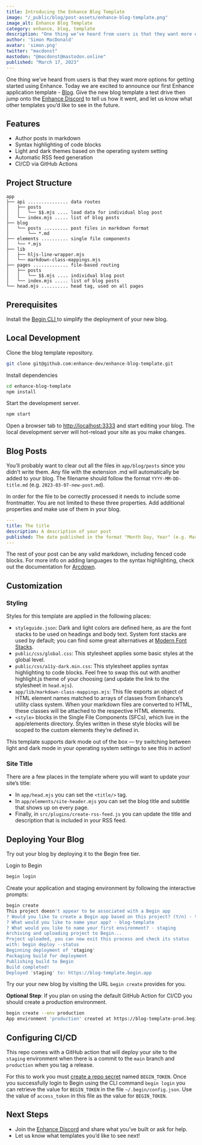 ```yaml
---
title: Introducing the Enhance Blog Template
image: "/_public/blog/post-assets/enhance-blog-template.png"
image_alt: Enhance Blog Template
category: enhance, blog, template
description: "One thing we’ve heard from users is that they want more options for getting started using Enhance. Today we are excited to announce our first Enhance application template - Blog."
author: 'Simon MacDonald'
avatar: 'simon.png'
twitter: "macdonst"
mastodon: "@macdonst@mastodon.online"
published: "March 17, 2023"
---
```


One thing we’ve heard from users is that they want more options for getting started using Enhance. Today we are excited to announce our first Enhance application template - [Blog](https://github.com/enhance-dev/enhance-blog-template). Give the new blog template a test drive then jump onto the [Enhance Discord](https://enhance.dev/discord) to tell us how it went, and let us know what other templates you’d like to see in the future.

## Features

* Author posts in markdown
* Syntax highlighting of code blocks
* Light and dark themes based on the operating system setting
* Automatic RSS feed generation
* CI/CD via GitHub Actions

## Project Structure

```
app
├── api ............... data routes
│   ├── posts
│   │   └── $$.mjs .... load data for individual blog post
│   └── index.mjs ..... list of blog posts
├── blog
│   └── posts ......... post files in markdown format
│       └── *.md
├── elements .......... single file components
│   └── *.mjs
├── lib
│   ├── hljs-line-wrapper.mjs
│   └── markdown-class-mappings.mjs
├── pages ............. file-based routing
│   ├── posts
│   │   └── $$.mjs .... individual blog post
│   └── index.mjs ..... list of blog posts
└── head.mjs .......... head tag, used on all pages
```

## Prerequisites

Install the [Begin CLI ](https://begin.com/docs/)to simplify the deployment of your new blog.


## Local Development

Clone the blog template repository.

```bash
git clone git@github.com:enhance-dev/enhance-blog-template.git
```

Install dependencies

```bash
cd enhance-blog-template
npm install
```

Start the development server.

```bash
npm start
```

Open a browser tab to [http://localhost:3333](http://localhost:3333) and start editing your blog. The local development server will hot-reload your site as you make changes.

## Blog Posts

You’ll probably want to clear out all the files in `app/blog/posts` since you didn’t write them. Any file with the extension .md will automatically be added to your blog. The filename should follow the format `YYYY-MM-DD-title.md` (e.g. `2023-03-07-new-post.md`).

In order for the file to be correctly processed it needs to include some frontmatter. You are not limited to these three properties. Add additional properties and make use of them in your blog.

```yaml
---
title: The title
description: A description of your post
published: The date published in the format "Month Day, Year" (e.g. March 7, 2023)
---
```

The rest of your post can be any valid markdown, including fenced code blocks. For more info on adding languages to the syntax highlighting, check out the documentation for [Arcdown](https://github.com/architect/arcdown).


## Customization

### Styling

Styles for this template are applied in the following places:

* `styleguide.json`: Dark and light colors are defined here, as are the font stacks to be used on headings and body text. System font stacks are used by default; you can find some great alternatives at [Modern Font Stacks](https://modernfontstacks.com/).
* `public/css/global.css`: This stylesheet applies some basic styles at the global level.
* `public/css/a11y-dark.min.css`: This stylesheet applies syntax highlighting to code blocks. Feel free to swap this out with another highlight.js theme of your choosing (and update the link to the stylesheet in `head.mjs`).
* `app/lib/markdown-class-mappings.mjs`: This file exports an object of HTML element names matched to arrays of classes from Enhance’s utility class system. When your markdown files are converted to HTML, these classes will be attached to the respective HTML elements.
* `<style>` blocks in the Single File Components (SFCs), which live in the app/elements directory. Styles written in these style blocks will be scoped to the custom elements they’re defined in.

This template supports dark mode out of the box — try switching between light and dark mode in your operating system settings to see this in action!

### Site Title

There are a few places in the template where you will want to update your site’s title:

* In `app/head.mjs` you can set the `<title/>` tag.
* In `app/elements/site-header.mjs` you can set the blog title and subtitle that shows up on every page.
* Finally, in `src/plugins/create-rss-feed.js` you can update the title and description that is included in your RSS feed.

## Deploying Your Blog

Try out your blog by deploying it to the Begin free tier.

Login to Begin

```bash
begin login
```

Create your application and staging environment by following the interactive prompts:

 ```bash
begin create
This project doesn't appear to be associated with a Begin app
? Would you like to create a Begin app based on this project? (Y/n) · true
? What would you like to name your app? · blog-template
? What would you like to name your first environment? · staging
Archiving and uploading project to Begin...
Project uploaded, you can now exit this process and check its status
with: begin deploy --status
Beginning deployment of 'staging'
Packaging build for deployment
Publishing build to Begin
Build completed!
Deployed 'staging' to: https://blog-template.begin.app
```

Try our your new blog by visiting the URL `begin create` provides for you.

**Optional Step**: If you plan on using the default GitHub Action for CI/CD you should create a production environment.

```bash
begin create --env production
App environment 'production' created at https://blog-template-prod.begin.app
```

## Configuring CI/CD

This repo comes with a GitHub action that will deploy your site to the `staging` environment when there is a commit to the `main` branch and `production` when you tag a release.

For this to work you must [create a repo secret](https://docs.github.com/en/actions/security-guides/encrypted-secrets#creating-encrypted-secrets-for-a-repository) named `BEGIN_TOKEN`. Once you successfully login to Begin using the CLI command `begin login` you can retrieve the value for `BEGIN_TOKEN` in the file `~/.begin/config.json`. Use the value of `access_token` in this file as the value for `BEGIN_TOKEN`.


## Next Steps

* Join the [Enhance Discord](https://enhance.dev/discord) and share what you’ve built or ask for help.
* Let us know what templates you’d like to see next!
